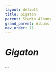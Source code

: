 ```yaml
---
layout: default
title: Gigaton
parent: Studio Albums
grand_parent: Albums
nav_order: 11
---
```


# *Gigaton*

...
